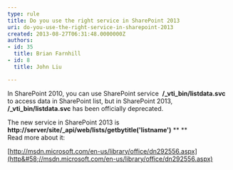 ```yaml
---
type: rule
title: Do you use the right service in SharePoint 2013
uri: do-you-use-the-right-service-in-sharepoint-2013
created: 2013-08-27T06:31:48.0000000Z
authors:
- id: 35
  title: Brian Farnhill
- id: 8
  title: John Liu

---
```


In SharePoint 2010, you can use SharePoint service  **/\_vti\_bin/listdata.svc** to access data in SharePoint list, but in SharePoint 2013,  **/\_vti\_bin/listdata.svc** has been officially deprecated.


   The new service in SharePoint 2013 is  **http://server/site/\_api/web/lists/getbytitle('listname')** 
 **
**  
Read more about it: 

[http://msdn.microsoft.com/en-us/library/office/dn292556.aspx](http&#58;//msdn.microsoft.com/en-us/library/office/dn292556.aspx)
